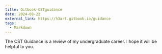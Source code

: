 ```yaml
---
title: Gitbook-CSTguidance
date: 2024-08-22
external_link: https://h3art.gitbook.io/guidance
tags:
  - Markdown
---
```


The CST Guidance is a review of my undergraduate career. I hope it will be helpful to you.

<!--more-->
